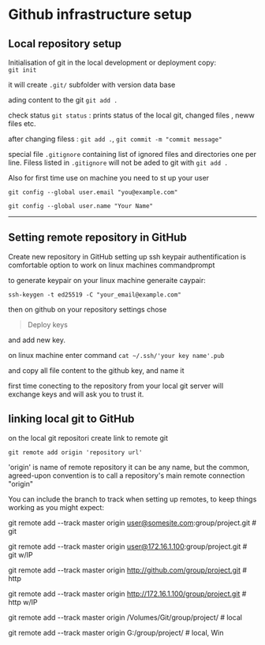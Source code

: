 # Github infrastructure setup
## Local repository setup

Initialisation of git in the local development or deployment copy:<br />
`git init`

it will create `.git/` subfolder with version data base

ading content to the git `git add .`

check status `git status` : prints status of the local git, changed files , neww files etc.

after changing filess : `git add .`, `git commit -m "commit message"`

special file `.gitignore` containing list of ignored files and directories one per line. Filess listed in `.gitignore` will not be aded to git with `git add .`  

Also for first time use on machine you need to st up your user

  `git config --global user.email "you@example.com"`
  
  `git config --global user.name "Your Name"`

----
## Setting remote repository in GitHub

Create new repository in GitHub 
setting up ssh keypair authentification is comfortable option to work on linux machines commandprompt

to generate keypair on your linux machine generaite caypair:

`ssh-keygen -t ed25519 -C "your_email@example.com"`

then on github on your repository settings chose 

> Deploy keys

and add new key.

on linux machine enter command `cat ~/.ssh/'your key name'.pub`

and copy all file content to the github key, and name it

first time conecting to the repository from your local git server will exchange keys and will ask you to trust it. 


## linking local git to GitHub

on the local git repositori create link to remote git 

`git remote add origin 'repository url'` 

'origin' is name of remote repository it can be any name, but the common, agreed-upon convention is to call a repository's main remote connection "origin" 

You can include the branch to track when setting up remotes, to keep things working as you might expect:

git remote add --track master origin user@somesite.com:group/project.git   # git

git remote add --track master origin user@172.16.1.100:group/project.git   # git w/IP

git remote add --track master origin http://github.com/group/project.git   # http

git remote add --track master origin http://172.16.1.100/group/project.git # http w/IP

git remote add --track master origin /Volumes/Git/group/project/           # local

git remote add --track master origin G:/group/project/                     # local, Win


